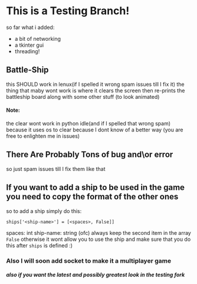 # This is a Testing Branch!
so far what i added:
* a bit of networking
* a tkinter gui
* threading!
## Battle-Ship
this SHOULD work in lenux(if I spelled it wrong spam issues till I fix it) the thing that maby wont work is where it clears the screen then re-prints the battleship board along with some other stuff (to look animated)
#### Note:
the clear wont work in python idle(and if I spelled that wrong spam) because it uses os to clear because I dont know of a better way (you are free to enlighten me in issues)
## There Are Probably Tons of bug and\or error 
so just spam issues till I fix them like that
## If you want to add a ship to be used in the game you need to copy the format of the other ones

so to add a ship simply do this:
```
ships['<ship-name>'] = [<spaces>, False]]
```
spaces: int
ship-name: string (ofc)
always keep the second item in the array `False` otherwise it wont allow you to use the ship
and make sure that you do this after `ships` is defined :)
### Also I will soon add socket to make it a multiplayer game

##### also if you want the latest and possibly greatest look in the testing fork
